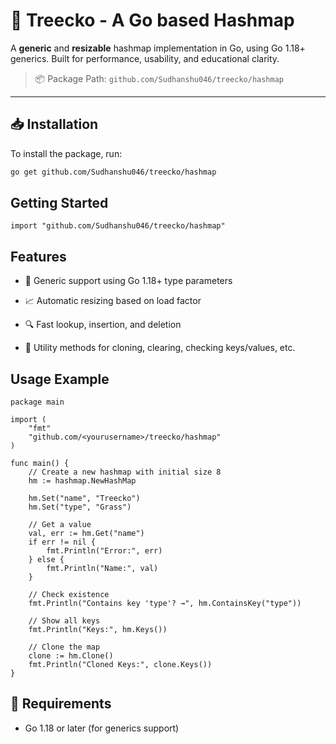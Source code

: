 # 🧠 Treecko - A Go based Hashmap

A **generic** and **resizable** hashmap implementation in Go, using Go 1.18+ generics. Built for performance, usability, and educational clarity.

> 📦 Package Path: `github.com/Sudhanshu046/treecko/hashmap`

---

## 📥 Installation

To install the package, run:

```bash
go get github.com/Sudhanshu046/treecko/hashmap
```

Getting Started
------------------
```
import "github.com/Sudhanshu046/treecko/hashmap"   
```

Features
----------

*   🧠 Generic support using Go 1.18+ type parameters
    
*   📈 Automatic resizing based on load factor
    
*   🔍 Fast lookup, insertion, and deletion
    
*   🔄 Utility methods for cloning, clearing, checking keys/values, etc.
    

Usage Example
-----------------
``` 
package main

import (
	"fmt"
	"github.com/<yourusername>/treecko/hashmap"
)

func main() {
	// Create a new hashmap with initial size 8
	hm := hashmap.NewHashMap

	hm.Set("name", "Treecko")
	hm.Set("type", "Grass")

	// Get a value
	val, err := hm.Get("name")
	if err != nil {
		fmt.Println("Error:", err)
	} else {
		fmt.Println("Name:", val)
	}

	// Check existence
	fmt.Println("Contains key 'type'? →", hm.ContainsKey("type"))

	// Show all keys
	fmt.Println("Keys:", hm.Keys())

	// Clone the map
	clone := hm.Clone()
	fmt.Println("Cloned Keys:", clone.Keys())
}
```

🧪 Requirements
---------------

*   Go 1.18 or later (for generics support)
